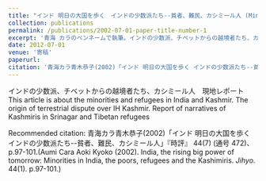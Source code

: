 ```yaml
---
title: "インド 明日の大国を歩く　インドの少数派たち--貧者、難民、カシミール人 (Minorities in India: the poors, refugees and the Kashimiris)"
collection: publications
permalink: /publications/2002-07-01-paper-title-number-1
excerpt: '青海 カラのペンネームで執筆。インドの少数派、チベットからの越境者たち、カシミール人　現地レポート　This article was written under the pseudonym of Oumi Cara.　Report about the minorities and refugees in India and Kashmir. The origin of terrestrial dispute over IH Kashmir. Narratives of Kashmiris in Srinagar and Tibetan refugees'
date: 2012-07-01
venue: '寄稿'
paperurl: 　　
citation: '青海カラ青木恭子(2002)「インド 明日の大国を歩く インドの少数派たち--貧者、難民、カシミール人」『時評』 44(7) (通号 472)、p.97～101. (Aumi Cara Aoki Kyoko (2002). India, the rising big power of tomorrow: Minorities in India, the poors, refugees and the Kashimiris. <i>Jihyo</i>. 44(1). p.97-101.)'
---
```

インドの少数派、チベットからの越境者たち、カシミール人　現地レポート　This article is about the minorities and refugees in India and Kashmir. The origin of terrestrial dispute over IH Kashmir.  Report of narratives of Kashmiris in Srinagar and Tibetan refugees

Recommended citation: 青海カラ青木恭子(2002)「インド 明日の大国を歩く インドの少数派たち--貧者、難民、カシミール人」『時評』 44(7) (通号 472)、p.97-101.(Aumi Cara Aoki Kyoko (2002). India, the rising big power of tomorrow: Minorities in India, the poors, refugees and the Kashimiris. <i>Jihyo</i>. 44(1). p.97-101.)
